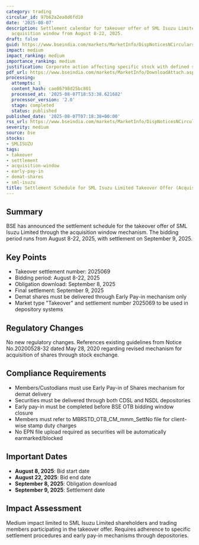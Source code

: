 ```yaml
---
category: trading
circular_id: 97b62a2ea8d6fd10
date: '2025-08-07'
description: Settlement calendar for takeover offer of SML Isuzu Limited through BSE
  acquisition window from August 8-22, 2025.
draft: false
guid: https://www.bseindia.com/markets/MarketInfo/DispNoticesNCirculars.aspx?Noticeid={51D9A76E-3F55-4C32-99CB-6DCD251DA699}&noticeno=20250807-7&dt=08/07/2025&icount=7&totcount=77&flag=0
impact: medium
impact_ranking: medium
importance_ranking: medium
justification: Corporate action affecting specific stock with defined settlement procedures
pdf_url: https://www.bseindia.com/markets/MarketInfo/DownloadAttach.aspx?id=20250807-7&attachedId=
processing:
  attempts: 1
  content_hash: cae86798d25bc801
  processed_at: '2025-08-07T18:53:38.621682'
  processor_version: '2.0'
  stage: completed
  status: published
published_date: '2025-08-07T07:18:38+00:00'
rss_url: https://www.bseindia.com/markets/MarketInfo/DispNoticesNCirculars.aspx?Noticeid={51D9A76E-3F55-4C32-99CB-6DCD251DA699}&noticeno=20250807-7&dt=08/07/2025&icount=7&totcount=77&flag=0
severity: medium
source: bse
stocks:
- SMLISUZU
tags:
- takeover
- settlement
- acquisition-window
- early-pay-in
- demat-shares
- sml-isuzu
title: Settlement Schedule for SML Isuzu Limited Takeover Offer (Acquisition Window)
---
```


## Summary

BSE has announced the settlement schedule for the takeover offer of SML Isuzu Limited through the acquisition window mechanism. The bidding period runs from August 8-22, 2025, with settlement on September 9, 2025.

## Key Points

- Takeover settlement number: 2025069
- Bidding period: August 8-22, 2025
- Obligation download: September 8, 2025
- Final settlement: September 9, 2025
- Demat shares must be delivered through Early Pay-in mechanism only
- Market type "Takeover" and settlement number 2025069 to be used in depository systems

## Regulatory Changes

No new regulatory changes. References existing guidelines from Notice No.20200528-32 dated May 28, 2020 regarding revised mechanism for acquisition of shares through stock exchange.

## Compliance Requirements

- Members/Custodians must use Early Pay-in of Shares mechanism for demat delivery
- Securities must be delivered through both CDSL and NSDL depositories
- Early pay-in must be completed before BSE OTB bidding window closure
- Members must refer to MBRSTD_OTB_CM_mmm_SettNo file for client-wise stamp duty charges
- No EPN file upload required as securities will be automatically earmarked/blocked

## Important Dates

- **August 8, 2025**: Bid start date
- **August 22, 2025**: Bid end date
- **September 8, 2025**: Obligation download
- **September 9, 2025**: Settlement date

## Impact Assessment

Medium impact limited to SML Isuzu Limited shareholders and trading members participating in the takeover offer. Requires adherence to specific settlement procedures and early pay-in mechanisms through depositories.